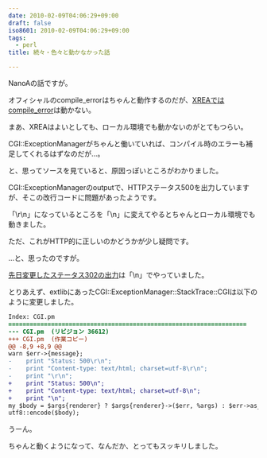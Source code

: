 ```yaml
---
date: 2010-02-09T04:06:29+09:00
draft: false
iso8601: 2010-02-09T04:06:29+09:00
tags:
  - perl
title: 続々・色々と動かなかった話

---
```


NanoAの話ですが。

オフィシャルのcompile_errorはちゃんと動作するのだが、<a href="https://www.nqou.net">XREAではcompile_error</a>は動かない。

まあ、XREAはよいとしても、ローカル環境でも動かないのがとてもつらい。

CGI::ExceptionManagerがちゃんと働いていれば、コンパイル時のエラーも補足してくれるはずなのだが…。

と、思ってソースを見ていると、原因っぽいところがわかりました。</p>

CGI::ExceptionManagerのoutputで、HTTPステータス500を出力していますが、そこの改行コードに問題があったようです。

「&#92;r&#92;n」になっているところを「&#92;n」に変えてやるとちゃんとローカル環境でも動きました。

ただ、これがHTTP的に正しいのかどうかが少し疑問です。

…と、思ったのですが。

<a title="続・色々と動かなかった話" href="https://www.nqou.net/2010/02/06/000612">先日変更したステータス302の出力</a>は「&#92;n」でやっていました。

とりあえず、extlibにあったCGI::ExceptionManager::StackTrace::CGIは以下のように変更しました。

```diff
Index: CGI.pm
===================================================================
--- CGI.pm  (リビジョン 36612)
+++ CGI.pm  (作業コピー)
@@ -8,9 +8,9 @@
warn $err->{message};
-    print "Status: 500\r\n";
-    print "Content-type: text/html; charset=utf-8\r\n";
-    print "\r\n";
+    print "Status: 500\n";
+    print "Content-type: text/html; charset=utf-8\n";
+    print "\n";
my $body = $args{renderer} ? $args{renderer}->($err, %args) : $err->as_html(%args);
utf8::encode($body);
```

うーん。

ちゃんと動くようになって、なんだか、とってもスッキリしました。
